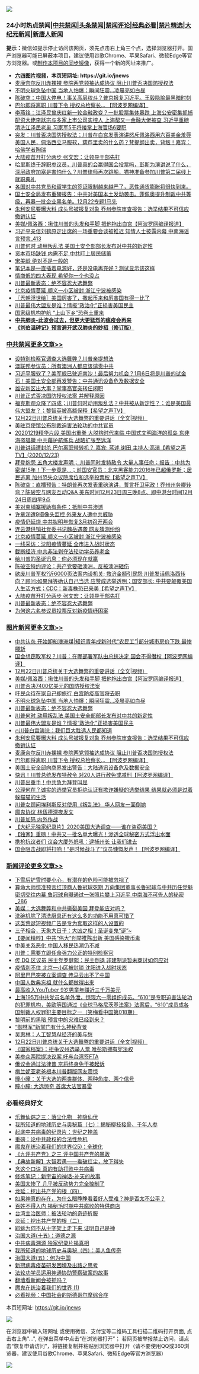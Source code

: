 ![](https://raw.githubusercontent.com/fqnews/bnews/master/64photo/fqnews-qr.jpg)

<div id="tt">
<h3>24小时热点禁闻|<a href="#%E4%B8%AD%E5%85%B1%E7%A6%81%E9%97%BB%E6%9B%B4%E5%A4%9A%E6%96%87%E7%AB%A0">中共禁闻</a>|<a href="#%E5%9B%BE%E7%89%87%E6%96%B0%E9%97%BB%E6%9B%B4%E5%A4%9A%E6%96%87%E7%AB%A0">头条禁闻</a>|<a href="#%E6%96%B0%E9%97%BB%E8%AF%84%E8%AE%BA%E6%9B%B4%E5%A4%9A%E6%96%87%E7%AB%A0">禁闻评论|<a href="#%E5%BF%85%E7%9C%8B%E7%BB%8F%E5%85%B8%E5%A5%BD%E6%96%87">经典必看|<a href="/video.md#%E7%A6%81%E7%89%87%E7%B2%BE%E9%80%89">禁片精选</a>|<a href="https://github.com/fqnews/djy/blob/master/gb/nf1351518.md#1">大纪元新闻</a>|<a href="https://github.com/fqnews/ntdtv/blob/master/gb/prog204.md#1">新唐人新闻</a></h3>
<div><b>提示：</b>微信如提示停止访问该网页，须先点击右上角三个点，选择浏览器打开。国产浏览器可能已屏蔽本项目，建议使用谷歌Chrome、苹果Safari、微软Edge等官方浏览器。或<a href="https://github.com/fqnews/bnews/blob/master/%E5%88%B6%E4%BD%9Cgit%E7%A6%81%E9%97%BB%E9%95%9C%E5%83%8F.md">制作本项目的同步镜像</a>，获得一个新的网址来推广。</div>
<ul>
<li><b><a href="http://d1.bdrive.tk/64.mp4" target="_blank">六四图片视频</a>，本页短网址: https://git.io/jnews</b></li>
<li><a href="/topimagenews/20201223/1453440.md">麦康奈尔反川赤裸裸 参院两党领袖达成协议 阻止川普否决国防授权法</a></li>
<li><a href="/topimagenews/20201224/1453772.md">不明火球急坠中国 当地人怕爆：瞬间狂震…凌晨亮如白昼</a></li>
<li><a href="/cbnews/20201223/1453568.md">陈破空：中国大停电！事关高层权斗？普京报复习近平。王毅隐喻最黑暗时刻</a></li>
<li><a href="/topimagenews/20201223/1453433.md">巴尔即将离职 川普下令 授权总检察长... 【阿波罗网编译】</a></li>
<li><a href="/comments/20201223/1453429.md">李燕铭：江泽民曾庆红新一轮金融政变？一批股票集体暴跌 上海公安密集抓捕配资大佬李跃宗与多家上市公司实控人 上海帮又一金融大佬被查 习近平重磅清洗江泽民老巢 习家军5干将接掌上海官场6要职</a></li>
<li><a href="/bannedvideo/20201224/1453808.md">突发：川普否决国防授权法；川普在白宫发表演讲怒斥佩洛西用六百美金羞辱美国人民，佩洛西立马服软，葫芦里卖的什么药？梵提纲出卖，背叛！嘉宾：哈佛学者陶瑞</a></li>
<li><a href="/cbnews/20201224/1453724.md">大陆疫苗开打分两步 张文宏：让领导干部先打</a></li>
<li><a href="/bannedvideo/20201224/1453782.md">哈里斯终于辞职参议员，川普真的会赢得国会投票吗，彭斯为演讲说了什么，深层政府加塞是害怕什么？川普律师再次跳船，猫神准备参加川普第二届线上就职典礼</a></li>
<li><a href="/bannedvideo/20201223/1453459.md">各国对中共党员和留学生的签证限制越来越严了，恶性通货膨胀将很快到来。</a></li>
<li><a href="/bannedvideo/20201223/1453577.md">国土安全局发布重磅报告：中共对美国本土发动袭击。蓬佩奥提升制裁中共等级，再暴一批企业黑名单。12月22专题1马先</a></li>
<li><a href="/topimagenews/20201223/1453495.md">朱利安尼要曝大料 成头号被报复对象 乔州参院审查报告：选举结果不可信应撤销认证</a></li>
<li><a href="/topimagenews/20201224/1453850.md">美媒/佩洛西：揪住川普的头发和手脚 把他拖出白宫【阿波罗网编译报道】</a></li>
<li><a href="/comments/20201224/1453906.md">习近平亲信刘鹤原定出席的一场重要会谈被推迟 知情人士披露内幕 中南海谣言预言_413</a></li>
<li><a href="/topimagenews/20201224/1453700.md">川普何时 动用叛乱法 美国土安全部部长发布对中共的新定性</a></li>
<li><a href="/comments/20201224/1453761.md">资本市场缺钱 内需不足 中共盯上居民储蓄</a></li>
<li><a href="/cnnews/20201224/1453854.md">宋美龄 绝对不是一般的</a></li>
<li><a href="/comments/20201223/1453458.md">笔记本是一直插着电源好，还是没电再充好？测试显示该这样</a></li>
<li><a href="/lifebaike/20201223/1453419.md">情商低的四大表现 希望你一个也没占</a></li>
<li><a href="/topimagenews/20201224/1453628.md">川普最新表态：绝不容忍大选舞弊</a></li>
<li><a href="/cbnews/20201224/1453803.md">北京疫情蔓延 顺义一小区被封 浙江宁波被感染</a></li>
<li><a href="/ssgc/20201224/1453819.md">〖兲朝浮世绘〗美国厉害了，撒起币来和厉害国有得一比了</a></li>
<li><a href="/topimagenews/20201223/1453578.md">川普最伟大盟友是谁？情报“政治化”正损害美国民主</a></li>
<li><a href="/headline/20201223/1453452.md">国家级机构护航 “上山下乡”恐卷土重来</a></li>
<li><b><a href="/comments/20200211/1275071.md" target="_blank">中共肺炎-此波会过去，但更大更猛烈的瘟疫会再来</a></b></li>
<li><b><a href="/comments/20200207/1272816.md" target="_blank">《刘伯温碑记》预言避开武汉肺炎的妙招（修订版）</a></b></li>
</ul>
</div>

<div class="catlist">
<h3><a href="/cbnews/" target="_blank">中共禁闻</a><span><a href="/cbnews/" target="_blank" rel="nofollow">更多文章>></a></span></h3>
<ul>
<li><a href="/cbnews/20201224/1454018.md" target="_blank">设特别检察官调查大选舞弊？川普亲提想法</a></li>
<li><a href="/cbnews/20201224/1454051.md" target="_blank">澳联邦参议员：所有澳洲人都应该谴责中共</a></li>
<li><a href="/cbnews/20201224/1454043.md" target="_blank">习近平服软了？美军舰已驶近南沙！最后努力机会？1月6日将是川普的试金石！美国土安全部再发警告：中共通讯设备危及数据安全</a></li>
<li><a href="/cbnews/20201224/1454036.md" target="_blank">雄安新区出大事？掌事高官突转任闲职</a></li>
<li><a href="/cbnews/20201224/1454023.md" target="_blank">川普正式否决国防授权法案 并解释原因</a></li>
<li><a href="/cbnews/20201224/1453991.md" target="_blank">福克斯观众降了四成；川普何时动用叛乱法？中共被从新定性？；谁是美国最伟大盟友？；黎智英被高额保释【希望之声TV】</a></li>
<li><a href="/comments/20201224/1453979.md" target="_blank">12月22日川普总统关于大选舞弊的重要讲话（全文|视频）</a></li>
<li><a href="/cbnews/20201224/1453980.md" target="_blank">美驻京使馆公布制裁迫害法轮功的中共官员</a></li>
<li><a href="/cbnews/20201224/1453950.md" target="_blank">20201219精华片段  美国出重拳 大脱钩时代来临 中国式文明海洋的孤岛 东非海盗猖獗 中共藉护航练兵 战略扩张至远洋</a></li>
<li><a href="/cbnews/20201224/1453882.md" target="_blank">川普讲话遭封杀  巴尔离职带转机？ 嘉宾: 蓝述 谢田 主持人:高洁【希望之声TV】(2020/12/23)</a></li>
<li><a href="/cbnews/20201224/1453862.md" target="_blank">拜登抱怨 五角大楼发声明； 川普同时发特赦令 大量人事任命；报告：中共为密谋15年！下一步竟是…；前国安官员：北京黑客能力2016年已超俄罗斯；居民逃离 加州恐失众议院席位和选举投票权【希望之声TV】</a></li>
<li><a href="/cbnews/20201224/1453831.md" target="_blank">陈破空：直播预告：特朗普再次发表重磅演讲，誓言扞卫宪政！乔州州务卿转弯？陈破空与网友互动Q&amp;A 美东时间12月23日周三晚8点、即中港台时间12月24日周四早9点</a></li>
<li><a href="/cbnews/20201224/1453822.md" target="_blank">美对柬埔寨援助有条件：抵制中共渗透</a></li>
<li><a href="/cbnews/20201224/1453821.md" target="_blank">许章润遭9摄像头监控 外来友人遭中共威胁</a></li>
<li><a href="/cbnews/20201224/1453805.md" target="_blank">疫情仍延烧 中共拟明年恢复3月初召开两会</a></li>
<li><a href="/cbnews/20201224/1453804.md" target="_blank">连云港供销社党委书记魏岳遇袭 网友猜测纷纷</a></li>
<li><a href="/cbnews/20201224/1453803.md" target="_blank">北京疫情蔓延 顺义一小区被封 浙江宁波被感染</a></li>
<li><a href="/cbnews/20201224/1453797.md" target="_blank">一线采访：沈阳疫情蔓延 全市进入战时状态</a></li>
<li><a href="/cbnews/20201224/1453796.md" target="_blank">截断经济 中共非法剥夺法轮功学员养老金</a></li>
<li><a href="/cbnews/20201224/1453795.md" target="_blank">给川普的圣诞讯息：你必须现在就赢</a></li>
<li><a href="/cbnews/20201224/1453771.md" target="_blank">陈破空特约评论：共产党要砸澳洲，反被澳洲砸伤</a></li>
<li><a href="/cbnews/20201224/1453741.md" target="_blank">欲废川普军权?近6000页法案内设机关; 救济金额引民怨 川普发话佩洛西转向？顾问:如果拜等确认自己当选  应赞成选举透明；国安部长: 中共要颠覆美国人生活方式；CDC：新毒株恐已来美【希望之声TV】</a></li>
<li><a href="/cbnews/20201224/1453724.md" target="_blank">大陆疫苗开打分两步 张文宏：让领导干部先打</a></li>
<li><a href="/topimagenews/20201224/1453628.md" target="_blank">川普最新表态：绝不容忍大选舞弊</a></li>
<li><a href="/cbnews/20201224/1453713.md" target="_blank">为何这六名参议员投票反对新疫情纾困案</a></li>

</ul>
</div>
<div class="catlist">
<h3><a href="/topimagenews/" target="_blank">图片新闻</a><span><a href="/topimagenews/" target="_blank" rel="nofollow">更多文章>></a></span></h3>
<ul>
<li><a href="/topimagenews/20201224/1454045.md" target="_blank">中共认怂 开始卸船澳洲煤|知识青年成新时代“农民工”|部分城市房价下跌 最惨腰斩</a></li>
<li><a href="/topimagenews/20201224/1454026.md" target="_blank">国会想窃取军权？川普：在哪部署军队由总统决定 国会不得僭权【阿波罗网编译】</a></li>
<li><a href="/comments/20201224/1453979.md" target="_blank">12月22日川普总统关于大选舞弊的重要讲话（全文|视频）</a></li>
<li><a href="/topimagenews/20201224/1453850.md" target="_blank">美媒/佩洛西：揪住川普的头发和手脚 把他拖出白宫【阿波罗网编译报道】</a></li>
<li><a href="/topimagenews/20201224/1453842.md" target="_blank">川普否决7400亿美元的国防授权法案</a></li>
<li><a href="/topimagenews/20201224/1453820.md" target="_blank">吁民众待在家自己却旅行 白宫防疫高官将去职</a></li>
<li><a href="/topimagenews/20201224/1453772.md" target="_blank">不明火球急坠中国 当地人怕爆：瞬间狂震…凌晨亮如白昼</a></li>
<li><a href="/topimagenews/20201224/1453628.md" target="_blank">川普最新表态：绝不容忍大选舞弊</a></li>
<li><a href="/topimagenews/20201224/1453700.md" target="_blank">川普何时 动用叛乱法 美国土安全部部长发布对中共的新定性</a></li>
<li><a href="/topimagenews/20201223/1453578.md" target="_blank">川普最伟大盟友是谁？情报“政治化”正损害美国民主</a></li>
<li><a href="/comments/20201223/1453408.md" target="_blank">🔥川普白宫演说：我们巨大胜选人民都知道</a></li>
<li><a href="/topimagenews/20201223/1453495.md" target="_blank">朱利安尼要曝大料 成头号被报复对象 乔州参院审查报告：选举结果不可信应撤销认证</a></li>
<li><a href="/topimagenews/20201223/1453440.md" target="_blank">麦康奈尔反川赤裸裸 参院两党领袖达成协议 阻止川普否决国防授权法</a></li>
<li><a href="/topimagenews/20201223/1453433.md" target="_blank">巴尔即将离职 川普下令 授权总检察长&#8230; 【阿波罗网编译】</a></li>
<li><a href="/topimagenews/20201223/1453402.md" target="_blank">美国土安全部向商界发出警告：大陆通讯设备危及数据安全</a></li>
<li><a href="/topimagenews/20201223/1453285.md" target="_blank">快讯！川普总统发布特赦令 对20人进行赦免或减刑【阿波罗网编译】</a></li>
<li><a href="/topimagenews/20201223/1453180.md" target="_blank">川普出重手！中共急为拜登叫屈</a></li>
<li><a href="/topimagenews/20201222/1453017.md" target="_blank">公理何在？诚实的选举官员拒绝认证有欺诈嫌疑的选举结果 结果就必须是过着躲猫猫的生活</a></li>
<li><a href="/topimagenews/20201222/1453016.md" target="_blank">川普女顾问埃利斯反对使用《叛乱法》 华人网友一面倒她</a></li>
<li><a href="/topimagenews/20201222/1452994.md" target="_blank">魔鬼协议 林伍德深夜发文</a></li>
<li><a href="/topimagenews/20201222/1452914.md" target="_blank">川普加码 内外作战</a></li>
<li><a href="/comments/20201222/1452557.md" target="_blank">【大纪元独家纪录片】2020美国大选调查——谁在盗窃美国？</a></li>
<li><a href="/topimagenews/20201222/1452823.md" target="_blank">【独家】重磅！中共又一批名单大曝光！渗透全球秘密方式浮出水面</a></li>
<li><a href="/topimagenews/20201222/1452789.md" target="_blank">携枪抗议者们 议会大厦外怒吼：逮捕州长 让我们进去</a></li>
<li><a href="/topimagenews/20201222/1452764.md" target="_blank">国会阻击战即将打响！“是时候战斗了”议员慷慨发声！【阿波罗网编译】</a></li>

</ul>
</div>
<div class="catlist">
<h3><a href="/comments/" target="_blank">新闻评论</a><span><a href="/comments/" target="_blank" rel="nofollow">更多文章>></a></span></h3>
<ul>
<li><a href="/comments/20201224/1454083.md" target="_blank">下雪后铲雪时要小心，有潜在的危险可能被忽视了</a></li>
<li><a href="/comments/20201224/1454060.md" target="_blank">算命大师惊准预言红顶商人鲁冠球死期 万向集团董事长鲁冠球与中共历任党魁密切交往内幕 鲁冠球自曝通过一张照片攀上习近平 中南海不可告人的秘密_286</a></li>
<li><a href="/comments/20201224/1454059.md" target="_blank">美媒：大选舞弊和中共撕裂美国 拜登能应对吗？</a></li>
<li><a href="/comments/20201224/1454058.md" target="_blank">洗碗机除了清洗厨具还有这么多的功能不用真可惜了</a></li>
<li><a href="/comments/20201224/1454054.md" target="_blank">这类荒诞短视频广告是专为套取这样的人设置的</a></li>
<li><a href="/comments/20201224/1454040.md" target="_blank">三子相合，天象大日子：大凶之相！圣诞变鬼“诞”~</a></li>
<li><a href="/comments/20201224/1454037.md" target="_blank">【要闻精粹】中共“伟大”创举推陈出新 美国感染撒币毒</a></li>
<li><a href="/comments/20201224/1454028.md" target="_blank">中美关系恶化 中国人移民热潮仍不减</a></li>
<li><a href="/comments/20201224/1454027.md" target="_blank">川普：需要立即任命强力公正的特别检察官</a></li>
<li><a href="/comments/20201224/1454019.md" target="_blank">传 DQ 区议员 民主党罗健熙：民主倒退 非建制派暂未商讨如何应对</a></li>
<li><a href="/comments/20201224/1454017.md" target="_blank">疫情刹不住 北京一小区被封锁 沈阳进入战时状态</a></li>
<li><a href="/comments/20201224/1454004.md" target="_blank">阿里巴巴突被立案调查 传马云出不了中国</a></li>
<li><a href="/comments/20201224/1453999.md" target="_blank">中国人数典忘祖 就什么都做得出来</a></li>
<li><a href="/comments/20201224/1453990.md" target="_blank">最高收入YouTuber 9岁男童年赚近三千万美元</a></li>
<li><a href="/comments/20201224/1453986.md" target="_blank">上海195万中共党员名单外泄，惊现六一零组织成员。“610”是专职迫害法轮功的犯罪机构，美欧等国通过《全球马格尼茨基法案》法案后，“610”成员成各国制裁人权罪犯主要目标之一（笑梅看中国第018期）</a></li>
<li><a href="/comments/20201224/1453985.md" target="_blank">黎明前的黑暗 预言中的灾难已经到来？</a></li>
<li><a href="/comments/20201224/1453984.md" target="_blank">“御林军“新掌门有什么神秘背景</a></li>
<li><a href="/comments/20201224/1453983.md" target="_blank">吴惠林：人工智慧AI经济的美与愁</a></li>
<li><a href="/comments/20201224/1453979.md" target="_blank">12月22日川普总统关于大选舞弊的重要讲话（全文|视频）</a></li>
<li><a href="/comments/20201224/1453968.md" target="_blank">《国家档案》：拒争议州选举人票 唯彭斯拥有宪法权</a></li>
<li><a href="/comments/20201224/1453967.md" target="_blank">美参众两院提决议案 吁与台湾签FTA</a></li>
<li><a href="/comments/20201224/1453963.md" target="_blank">俄议会通过法律普 京将终身免于被起诉</a></li>
<li><a href="/comments/20201224/1453962.md" target="_blank">梅兰妮亚老爸根本川普翻版网友震惊</a></li>
<li><a href="/comments/20201224/1453941.md" target="_blank">曈小曈：关于大选的两类群体、两种角度、两个信号</a></li>
<li><a href="/comments/20201224/1453940.md" target="_blank">瞳小瞳: 大选惊奇 首席大法官暴雷</a></li>

</ul>
</div>

<div class="catlist">
<h3>必看经典好文</h3>
<ul>
<li><a href="/tculture/20190101/1056889.md" target="_blank">乐舞仙踪之三：落尘化物　神隐仙伏</a></li>
<li><a href="/topimagenews/20171210/868397.md" target="_blank">我所知道的地球历史与奥秘篇（七）：揭秘柳枝接骨、千年人参</a></li>
<li><a href="/comments/20200702/1354076.md" target="_blank">起底中共病毒的纪录片：世纪之掩盖</a></li>
<li><a href="/comments/20200705/783271.md" target="_blank">重磅：论中共政权的合法性危机</a></li>
<li><a href="/comments/20181017/1014654.md" target="_blank">魔鬼在统治着我们的世界(25)：全球化</a></li>
<li><a href="/bookonline/20131116/201054.md" target="_blank">《九评共产党》之三 评中国共产党的暴政</a></li>
<li><a href="/comments/20201217/1449706.md" target="_blank">【典故新解】大智若愚——看破红尘，放下得失</a></li>
<li><a href="/comments/20200707/1357090.md" target="_blank">念这个口诀 真的有助打败中共病毒</a></li>
<li><a href="/comments/20190418/1115565.md" target="_blank">修炼笔记：新宇宙的神话-补天的故事</a></li>
<li><a href="/comments/20200624/1349702.md" target="_blank">美国太惨了 几乎被反动势力完全控制了</a></li>
<li><a href="/comments/20200930/1405812.md" target="_blank">龙延：挖出共产党的根（四）</a></li>
<li><a href="/comments/20200623/1346844.md" target="_blank">如果神真的存在，为什么眼睁睁看着好人受难？神是否太不公平？</a></li>
<li><a href="/lifebaike/20200711/1358994.md" target="_blank">百姓不得入内 揭秘毛时期中共腐败的特供商店</a></li>
<li><a href="/comments/20200801/1373219.md" target="_blank">台湾主治医师：被法轮功的奇迹折服</a></li>
<li><a href="/comments/20200928/1404653.md" target="_blank">龙延：挖出共产党的根（二）</a></li>
<li><a href="/ccpdope/20190803/1168965.md" target="_blank">耶稣为何不从十字架上走下来 证明自己是神</a></li>
<li><a href="/topimagenews/20180322/917868.md" target="_blank">治国大道(十五)：道德之源</a></li>
<li><a href="/ccpdope/20200412/1311165.md" target="_blank">中共病毒溯源 独家纪录片揭真相</a></li>
<li><a href="/tculture/xiulian/20170729/799172.md" target="_blank">我所知道的地球历史与奥秘（四）：美人鱼传奇</a></li>
<li><a href="/cbnews/20180311/913065.md" target="_blank">治国大道(五)：何为中国</a></li>
<li><a href="/comments/20200917/1029129.md" target="_blank">新冠病毒疫苗研发困境及出路之思考</a></li>
<li><a href="/cbnews/20170626/780479.md" target="_blank">法轮功学员运用神通协助警察破案的故事</a></li>
<li><a href="/fanqiang/20200616/1345793.md" target="_blank">翻墙看新闻会被抓吗？</a></li>
<li><a href="/topimagenews/20180519/944624.md" target="_blank">魔鬼在统治着我们的世界 (1)</a></li>
<li><a href="/comments/20200806/1375443.md" target="_blank">必看视频：中国社会的斯德哥尔摩综合症</a></li>

</ul>
</div>

本页短网址: https://git.io/jnews

![](https://raw.githubusercontent.com/fqnews/bnews/master/64photo/fqnews-qr.jpg)

在浏览器中输入短网址 或使用微信、支付宝等二维码工具扫描二维码打开页面, 点击右上角"...", 在弹出菜单中点击“在浏览器打开”； 若网页被举报禁止访问，请点击“恢复申请访问”，将链接复制并粘贴到浏览器中打开（请不要使用QQ或360浏览器，建议使用谷歌Chrome、苹果Safari、微软Edge等官方浏览器）

![](https://raw.githubusercontent.com/fqnews/bnews/master/64photo/wx.jpg)